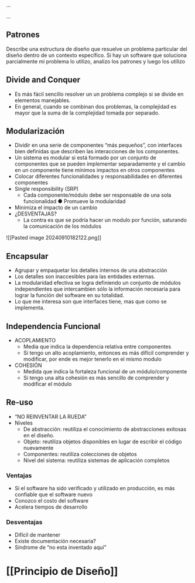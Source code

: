 ...

...

## Patrones
Describe una estructura de diseño que resuelve un problema particular del diseño dentro de un contexto específico.
Si hay un software que soluciona parcialmente mi problema lo utilizo, analizo los patrones y luego los utilizo
## Divide and Conquer
- Es más fácil sencillo resolver un un problema complejo si se divide en elementos manejables. 
- En general, cuando se combinan dos problemas, la complejidad es mayor que la suma de la complejidad tomada por separado.


## Modularización
- Dividir en una serie de componentes “más pequeños”, con interfaces bien definidas que describen las interacciones de los componentes. 
- Un sistema es modular si está formado por un conjunto de componentes que se pueden implementar separadamente y el cambio en un componente tiene mínimos impactos en otros componentes 
- Colocar diferentes funcionalidades y responsabilidades en diferentes componentes
- Single responsibility (SRP) 
	- Cada componente/módulo debe ser responsable de una sola funcionalidad ● Promueve la modularidad 
- Minimiza el impacto de un cambio 
- ¿DESVENTAJAS?
	- La contra es que se podría hacer un modulo por función, saturando la comunicación de los módulos

![[Pasted image 20240910182122.png]]

## Encapsular
- Agrupar y empaquetar los detalles internos de una abstracción 
- Los detalles son inaccesibles para las entidades externas. 
- La modularidad efectiva se logra definiendo un conjunto de módulos independientes que intercambien sólo la información necesaria para lograr la función del software en su totalidad.
- Lo que me interesa son que interfaces tiene, mas que como se implementa.

## Independencia Funcional
- ACOPLAMIENTO 
	- Media que indica la dependencia relativa entre componentes 
	- Si tengo un alto acoplamiento, entonces es más difícil comprender y modificar, por ende es mejor tenerlo en el mismo modulo
- COHESIÓN 
	- Medida que indica la fortaleza funcional de un módulo/componente 
	- Si tengo una alta cohesión es más sencillo de comprender y modificar el módulo

## Re-uso
- “NO REINVENTAR LA RUEDA” 
- Niveles 
	- De abstracción: reutiliza el conocimiento de abstracciones exitosas en el diseño. 
	- Objeto: reutiliza objetos disponibles en lugar de escribir el código nuevamente 
	- Componentes: reutiliza colecciones de objetos 
	- Nivel del sistema: reutiliza sistemas de aplicación completos

### Ventajas
- Si el software ha sido verificado y utilizado en producción, es más confiable que el software nuevo 
- Conozco el costo del software 
- Acelera tiempos de desarrollo
### Desventajas
- Difícil de mantener
- Existe documentación necesaria? 
- Síndrome de “no esta inventado aquí”

# [[Principio de Diseño]]
